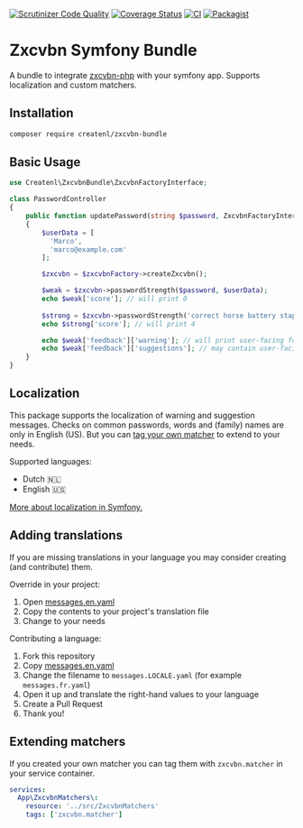 [![Scrutinizer Code Quality](https://scrutinizer-ci.com/g/createnl/zxcvbn-bundle/badges/quality-score.png?b=master)](https://scrutinizer-ci.com/g/createnl/zxcvbn-bundle/?branch=master)
[![Coverage Status](https://coveralls.io/repos/github/createnl/zxcvbn-bundle/badge.svg?branch=master)](https://coveralls.io/github/createnl/zxcvbn-bundle?branch=master)
[![CI](https://github.com/createnl/zxcvbn-bundle/workflows/CI/badge.svg)](https://github.com/createnl/zxcvbn-bundle/actions?query=workflow%3ACI)
[![Packagist](https://img.shields.io/packagist/dt/createnl/zxcvbn-bundle)](https://packagist.org/packages/createnl/zxcvbn-bundle)

# Zxcvbn Symfony Bundle
A bundle to integrate [zxcvbn-php](https://github.com/bjeavons/zxcvbn-php) with your symfony app. Supports localization and custom matchers. 

## Installation
```bash
composer require createnl/zxcvbn-bundle
```

## Basic Usage
```php
use Createnl\ZxcvbnBundle\ZxcvbnFactoryInterface;

class PasswordController
{
    public function updatePassword(string $password, ZxcvbnFactoryInterface $zxcvbnFactory)
    {
        $userData = [
          'Marco',
          'marco@example.com'
        ];

        $zxcvbn = $zxcvbnFactory->createZxcvbn();

        $weak = $zxcvbn->passwordStrength($password, $userData);
        echo $weak['score']; // will print 0
        
        $strong = $zxcvbn->passwordStrength('correct horse battery staple');
        echo $strong['score']; // will print 4

        echo $weak['feedback']['warning']; // will print user-facing feedback on the password, set only when score <= 2
        echo $weak['feedback']['suggestions']; // may contain user-facing suggestions to improve the score
    }
}
```

## Localization
This package supports the localization of warning and suggestion messages. Checks on common passwords, words and (family) names are only in English (US). But you can [tag your own matcher](#extending-matchers) to extend to your needs. 

Supported languages:
- Dutch 🇳🇱
- English 🇺🇸

[More about localization in Symfony.](https://symfony.com/doc/current/translation.html#configuration)

## Adding translations
If you are missing translations in your language you may consider creating (and contribute) them.

Override in your project:
1. Open [messages.en.yaml](src/Resources/translations/messages.en.yaml)
2. Copy the contents to your project's translation file
3. Change to your needs

Contributing a language:
1. Fork this repository
2. Copy [messages.en.yaml](src/Resources/translations/messages.en.yaml)
3. Change the filename to `messages.LOCALE.yaml` (for example `messages.fr.yaml`)
4. Open it up and translate the right-hand values to your language
5. Create a Pull Request
6. Thank you!

## Extending matchers
If you created your own matcher you can tag them with `zxcvbn.matcher` in your service container.
```yaml
services:
  App\ZxcvbnMatchers\:
    resource: '../src/ZxcvbnMatchers'
    tags: ['zxcvbn.matcher']
```
